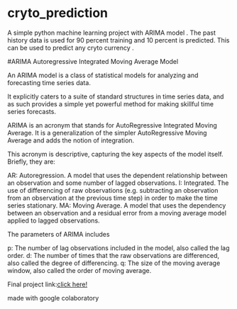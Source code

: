 # cryto_prediction
A simple python machine learning project with ARIMA model . The past history data is used for 90 percent training and 10 percent is predicted.
This can be used to predict any cryto currency .




#ARIMA
Autoregressive Integrated Moving Average Model




An ARIMA model is a class of statistical models for analyzing and forecasting time series data.

It explicitly caters to a suite of standard structures in time series data, and as such provides a simple yet powerful method for making skillful time series forecasts.

ARIMA is an acronym that stands for AutoRegressive Integrated Moving Average. It is a generalization of the simpler AutoRegressive Moving Average and adds the notion of integration.

This acronym is descriptive, capturing the key aspects of the model itself. Briefly, they are:

AR: Autoregression. A model that uses the dependent relationship between an observation and some number of lagged observations.
I: Integrated. The use of differencing of raw observations (e.g. subtracting an observation from an observation at the previous time step) in order to make the time series stationary.
MA: Moving Average. A model that uses the dependency between an observation and a residual error from a moving average model applied to lagged observations.



The parameters of ARIMA includes

p: The number of lag observations included in the model, also called the lag order.
d: The number of times that the raw observations are differenced, also called the degree of differencing.
q: The size of the moving average window, also called the order of moving average.







Final project link:<a href="https://colab.research.google.com/drive/1GGNjw3ZG3rFoQQJGjUDPaPxV_trtrFYl?usp=sharing">click here! </a>



made with google colaboratory
